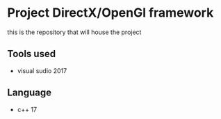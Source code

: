 # Project DirectX/OpenGl framework 
this is the repository that will house the project 
## Tools used 
- visual sudio 2017 
## Language 
- c++ 17 

